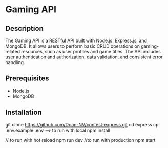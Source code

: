 
# Gaming API

## Description

The Gaming API is a RESTful API built with Node.js, Express.js, and MongoDB. 
It allows users to perform basic CRUD operations on gaming-related resources, such as user profiles and game titles. 
The API includes user authentication and authorization, data validation, and consistent error handling.

## Prerequisites

- Node.js
- MongoDB

## Installation

  git clone https://github.com/Doan-NV/contest-express.git
  cd express
  cp .env.example .env ==> to run with local 
  npm install

  // to run with hot reload
  npm run dev
  //to run with production
  npm start
